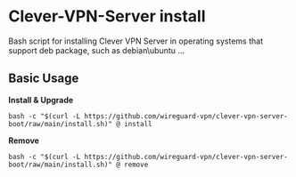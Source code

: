 # Clever-VPN-Server install

Bash script for installing Clever VPN Server in operating systems that support deb package, such as debian\ubuntu ...

## Basic Usage

**Install & Upgrade**

```
bash -c "$(curl -L https://github.com/wireguard-vpn/clever-vpn-server-boot/raw/main/install.sh)" @ install
```

**Remove**

```
bash -c "$(curl -L https://github.com/wireguard-vpn/clever-vpn-server-boot/raw/main/install.sh)" @ remove
```

